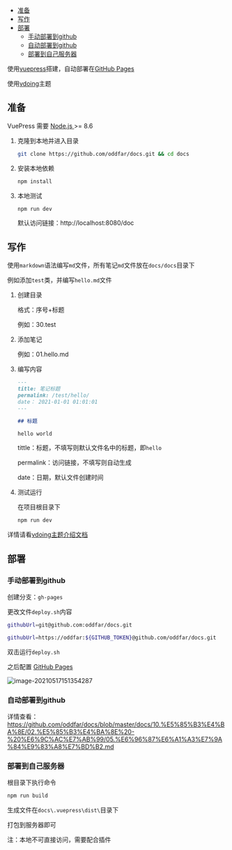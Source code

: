 <!-- START doctoc generated TOC please keep comment here to allow auto update -->
<!-- DON'T EDIT THIS SECTION, INSTEAD RE-RUN doctoc TO UPDATE -->


- [准备](#%E5%87%86%E5%A4%87)
- [写作](#%E5%86%99%E4%BD%9C)
- [部署](#%E9%83%A8%E7%BD%B2)
  - [手动部署到github](#%E6%89%8B%E5%8A%A8%E9%83%A8%E7%BD%B2%E5%88%B0github)
  - [自动部署到github](#%E8%87%AA%E5%8A%A8%E9%83%A8%E7%BD%B2%E5%88%B0github)
  - [部署到自己服务器](#%E9%83%A8%E7%BD%B2%E5%88%B0%E8%87%AA%E5%B7%B1%E6%9C%8D%E5%8A%A1%E5%99%A8)

<!-- END doctoc generated TOC please keep comment here to allow auto update -->

使用[vuepress](https://vuepress.vuejs.org/zh)搭建，自动部署在[GitHub Pages](https://pages.github.com/) 

使用[vdoing](https://github.com/xugaoyi/vuepress-theme-vdoing)主题

## 准备

VuePress 需要 [Node.js ](https://nodejs.org/en/)>= 8.6

1. 克隆到本地并进入目录

   ```sh
   git clone https://github.com/oddfar/docs.git && cd docs
   ```

2. 安装本地依赖

   ```sh
   npm install
   ```

3. 本地测试

   ```sh
   npm run dev
   ```

   默认访问链接：http://localhost:8080/doc

## 写作

使用`markdown`语法编写`md`文件，所有笔记`md`文件放在`docs/docs`目录下

例如添加`test`类，并编写`hello.md`文件

1. 创建目录

   格式：序号+标题

   例如：30.test

2. 添加笔记

   例如：01.hello.md

3. 编写内容

   ```markdown
   ---
   title: 笔记标题
   permalink: /test/hello/
   date： 2021-01-01 01:01:01
   ---
   
   ## 标题
   
   hello world
   ```

   tittle：标题，不填写则默认文件名中的标题，即`hello`

   permalink：访问链接，不填写则自动生成

   date：日期，默认文件创建时间

4. 测试运行

   在项目根目录下

   ```sh
   npm run dev
   ```

详情请看[vdoing主题介绍文档](https://doc.xugaoyi.com/)

## 部署

### 手动部署到github

创建分支：`gh-pages`

更改文件`deploy.sh`内容

```sh
githubUrl=git@github.com:oddfar/docs.git
```



```sh
githubUrl=https://oddfar:${GITHUB_TOKEN}@github.com/oddfar/docs.git
```

双击运行`deploy.sh`

之后配置 [GitHub Pages](https://pages.github.com/)

![image-20210517151354287](https://cdn.jsdelivr.net/gh/oddfar/static/img/20210517151356.png)

### 自动部署到github

详情查看：https://github.com/oddfar/docs/blob/master/docs/10.%E5%85%B3%E4%BA%8E/02.%E5%85%B3%E4%BA%8E%20-%20%E6%9C%AC%E7%AB%99/05.%E6%96%87%E6%A1%A3%E7%9A%84%E9%83%A8%E7%BD%B2.md

### 部署到自己服务器

根目录下执行命令

```sh
npm run build
```

生成文件在`docs\.vuepress\dist\`目录下

打包到服务器即可

注：本地不可直接访问，需要配合插件